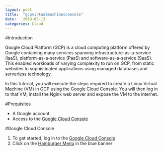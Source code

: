 ```yaml
---
layout: post
title:  "gcpvirtualmachinesconsole"
date:   2019-05-13
categories: Cloud
---
```


#Introduction

Google Cloud Platform (GCP) is a cloud computing platform offered by Google containing many services spanning infrastructure-as-a-service (IaaS), platform-as-a-service (PaaS) and software-as-a-service (SaaS). This enabled workloads of varying complexity to run on GCP, from static websites to sophisticated applications using managed databases and serverless technology.

In this tutorial, you will execute the steps required to create a Linux Virtual Machine (VM) in GCP using the Google Cloud Console. You will then log in to that VM, install the Nginx web server and expose the VM to the internet.

#Prequisites

* A Google account
* Access to the [Google Cloud Console]

#Google Cloud Console

1. To get started, log in to the [Google Cloud Console]
2. Click on the [Hamburger Menu] in the blue banner



[Google Cloud Console]: https://console.cloud.google.com
[Hamburger Menu]: assets/hamburgerMenu.png